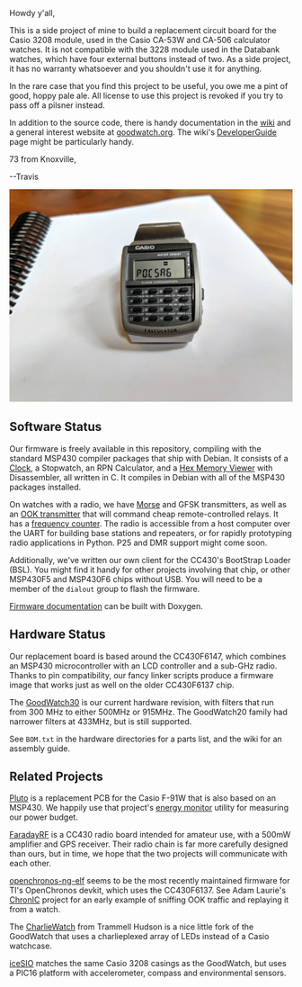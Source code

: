 Howdy y'all,

This is a side project of mine to build a replacement circuit board
for the Casio 3208 module, used in the Casio CA-53W and CA-506
calculator watches.  It is not compatible with the 3228 module used in
the Databank watches, which have four external buttons instead of two.
As a side project, it has no warranty whatsoever and you shouldn't use
it for anything.

In the rare case that you find this project to be useful, you owe me a
pint of good, hoppy pale ale.  All license to use this project is
revoked if you try to pass off a pilsner instead.

In addition to the source code, there is handy documentation in the
[wiki](https://github.com/travisgoodspeed/goodwatch/wiki) and a
general interest website at [goodwatch.org](https://goodwatch.org/).
The wiki's
[DeveloperGuide](https://github.com/travisgoodspeed/goodwatch/wiki/DeveloperGuide)
page might be particularly handy.

73 from Knoxville,

--Travis

![POCSAG Goodwatch Photo](photos/pocsag.jpg)

## Software Status

Our firmware is freely available in this repository, compiling with
the standard MSP430 compiler packages that ship with Debian.  It
consists of a
[Clock](https://github.com/travisgoodspeed/goodwatch/wiki/ClockApplet),
a Stopwatch, an RPN Calculator, and a [Hex Memory
Viewer](https://github.com/travisgoodspeed/goodwatch/wiki/HexApplet)
with Disassembler, all written in C.  It compiles in Debian with all
of the MSP430 packages installed.

On watches with a radio, we have
[Morse](https://github.com/travisgoodspeed/goodwatch/wiki/MorseApplet)
and GFSK transmitters, as well as an [OOK
transmitter](https://github.com/travisgoodspeed/goodwatch/wiki/OOK_Example)
that will command cheap remote-controlled relays.  It has a [frequency
counter](https://github.com/travisgoodspeed/goodwatch/wiki/CounterApplet).
The radio is accessible from a host computer over the UART for
building base stations and repeaters, or for rapidly prototyping radio
applications in Python.  P25 and DMR support might come soon.

Additionally, we've written our own client for the CC430's BootStrap
Loader (BSL).  You might find it handy for other projects involving
that chip, or other MSP430F5 and MSP430F6 chips without USB.  You will
need to be a member of the `dialout` group to flash the firmware.

[Firmware documentation](http://goodwatch.org/doxygen/) can be built
with Doxygen.

## Hardware Status

Our replacement board is based around the CC430F6147, which combines
an MSP430 microcontroller with an LCD controller and a sub-GHz radio.
Thanks to pin compatibility, our fancy linker scripts produce a
firmware image that works just as well on the older CC430F6137
chip.

The
[GoodWatch30](https://github.com/travisgoodspeed/goodwatch/wiki/GoodWatch30)
is our current hardware revision, with filters that run from 300 MHz
to either 500MHz or 915MHz.  The GoodWatch20 family had narrower
filters at 433MHz, but is still supported.

See `BOM.txt` in the hardware directories for a parts list, and the
wiki for an assembly guide.


## Related Projects

[Pluto](https://github.com/carrotIndustries/pluto) is a replacement
PCB for the Casio F-91W that is also based on an MSP430.  We happily
use that project's [energy
monitor](https://github.com/carrotIndustries/energytrace-util)
utility for measuring our power budget.

[FaradayRF](https://faradayrf.com/) is a CC430 radio board intended
for amateur use, with a 500mW amplifier and GPS receiver.  Their radio
chain is far more carefully designed than ours, but in time, we hope
that the two projects will communicate with each other.

[openchronos-ng-elf](https://github.com/BenjaminSoelberg/openchronos-ng-elf)
seems to be the most recently maintained firmware for TI's OpenChronos
devkit, which uses the CC430F6137.  See Adam Laurie's
[ChronIC](http://adamsblog.rfidiot.org/2013/03/you-can-ring-my-bell-adventures-in-sub.html)
project for an early example of sniffing OOK traffic and replaying it
from a watch.


The [CharlieWatch](https://github.com/osresearch/charliewatch) from
Trammell Hudson is a nice little fork of the GoodWatch that uses a
charlieplexed array of LEDs instead of a Casio watchcase.

[iceSIO](https://github.com/icelord75/icesio) matches the same Casio
3208 casings as the GoodWatch, but uses a PIC16 platform with
accelerometer, compass and environmental sensors.

